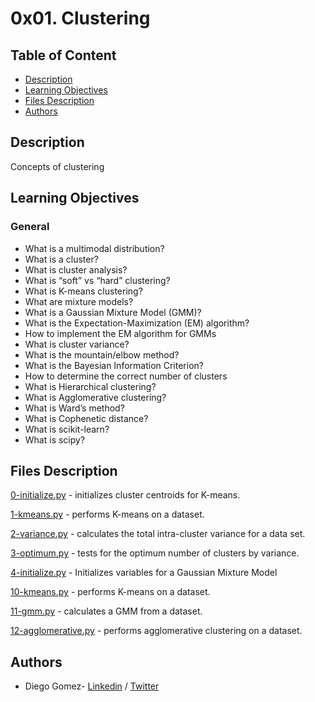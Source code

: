 # 0x01. Clustering

## Table of Content
* [Description](#description)
* [Learning Objectives](#learning-objectives)
* [Files Description](#files-description)
* [Authors](#authors)

## Description
Concepts of clustering


## Learning Objectives
### General

- What is a multimodal distribution?
- What is a cluster?
- What is cluster analysis?
- What is “soft” vs “hard” clustering?
- What is K-means clustering?
- What are mixture models?
- What is a Gaussian Mixture Model (GMM)?
- What is the Expectation-Maximization (EM) algorithm?
- How to implement the EM algorithm for GMMs
- What is cluster variance?
- What is the mountain/elbow method?
- What is the Bayesian Information Criterion?
- How to determine the correct number of clusters
- What is Hierarchical clustering?
- What is Agglomerative clustering?
- What is Ward’s method?
- What is Cophenetic distance?
- What is scikit-learn?
- What is scipy?


## Files Description

[0-initialize.py](0-initialize.py) - initializes cluster centroids for K-means.

[1-kmeans.py](1-kmeans.py) -  performs K-means on a dataset.

[2-variance.py](2-variance.py) - calculates the total intra-cluster variance for a data set.

[3-optimum.py](3-optimum.py) - tests for the optimum number of clusters by variance.

[4-initialize.py](4-initialize.py) - Initializes variables for a Gaussian Mixture Model

[10-kmeans.py](10-kmeans.py) - performs K-means on a dataset.

[11-gmm.py](11-gmm.py) - calculates a GMM from a dataset.

[12-agglomerative.py](12-agglomerative.py) - performs agglomerative clustering on a dataset.




## Authors
* Diego Gomez- [Linkedin](https://www.linkedin.com/in/diego-g%C3%B3mez-8861b61a1/) / [Twitter](https://twitter.com/dagomez2530)
